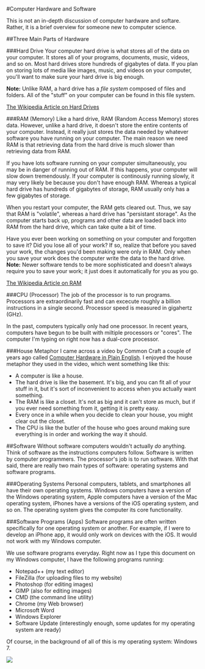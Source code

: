#Computer Hardware and Software

This is not an in-depth discussion of computer hardware and softare. Rather, it is a brief overview for someone new to computer science.

##Three Main Parts of Hardware

###Hard Drive
Your computer hard drive is what stores all of the data on your computer. It stores all of your programs, documents, music, videos, and so on. Most hard drives store hundreds of gigabytes of data. If you plan on storing lots of media like images, music, and videos on your computer, you'll want to make sure your hard drive is big enough.

**Note:** Unlike RAM, a hard drive has a *file system* composed of files and folders. All of the "stuff" on your computer can be found in this file system.

[The Wikipedia Article on Hard Drives](http://en.wikipedia.org/wiki/Hard_disk_drive)

###RAM (Memory)
Like a hard drive, RAM (Random Access Memory) stores data. However, unlike a hard drive, it doesn't store the entire contents of your computer. Instead, it really just stores the data needed by whatever software you have running on your computer. The main reason we need RAM is that retrieving data from the hard drive is much slower than retrieving data from RAM.

If you have lots software running on your computer simultaneously, you may be in danger of running out of RAM. If this happens, your computer will slow down tremendously. If your computer is continously running slowly, it may very likely be because you don't have enough RAM. Whereas a typical hard drive has hundreds of gigabytes of storage, RAM usually only has a few gigabytes of storage.

When you restart your computer, the RAM gets cleared out. Thus, we say that RAM is "volatile", whereas a hard drive has "persistant storage". As the computer starts back up, programs and other data are loaded back into RAM from the hard drive, which can take quite a bit of time.

Have you ever been working on something on your computer and forgotten to save it? Did you lose all of your work? If so, realize that before you saved your work, the changes you'd been making were only in RAM. Only when you save your work does the computer write the data to the hard drive. **Note:** Newer software tends to be more sophisticated and doesn't always require you to save your work; it just does it automatically for you as you go.

[The Wikipedia Article on RAM](http://en.wikipedia.org/wiki/RAM)

###CPU (Processor)
The job of the processor is to run programs. Processors are extraordinarily fast and can excecute roughly a billion instructions in a single second. Processor speed is measured in gigahertz (GHz).

In the past, computers typically only had one processor. In recent years, computers have begun to be built with miltiple processors or "cores". The computer I'm typing on right now has a dual-core processor.

###House Metaphor
I came across a video by Common Craft a couple of years ago called [Computer Hardware in Plain English](http://www.youtube.com/watch?v=LrXeDF4Qqz4). I enjoyed the house metaphor they used in the video, which went something like this:

* A computer is like a house.
* The hard drive is like the basement. It's big, and you can fit all of your stuff in it, but it's sort of inconvenient to access when you actually want something.
* The RAM is like a closet. It's not as big and it can't store as much, but if you ever need something from it, getting it is pretty easy.
* Every once in a while when you decide to clean your house, you might clear out the closet.
* The CPU is like the butler of the house who goes around making sure everything is in order and working the way it should. 


##Software
Without software computers wouldn't actually *do* anything. Think of software as the instructions computers follow. Software is written by computer programmers. The processor's job is to run software. With that said, there are really two main types of software: operating systems and software programs.

###Operating Systems
Personal computers, tablets, and smartphones all have their own operating systems. Windows computers have a version of the Windows operating system, Apple computers have a version of the Mac operating system, iPhones have a versions of the iOS operating system, and so on. The operating system gives the computer its core functionality.

###Software Programs (Apps)
Software programs are often written specifically for one operating system or another. For example, if I were to develop an iPhone app, it would only work on devices with the iOS. It would not work with my Windows computer.

We use software programs everyday. Right now as I type this document on my Windows computer, I have the following programs running:

* Notepad++ (my text editor)
* FileZilla (for uploading files to my website)
* Photoshop (for editing images)
* GIMP (also for editing images)
* CMD (the command line utility)
* Chrome (my Web browser)
* Microsoft Word
* Windows Explorer
* Software Update (interestingly enough, some updates for my operating system are ready)

Of course, in the background of all of this is my operating system: Windows 7.

![](http://christensenacademy.org/img/signature.png)
